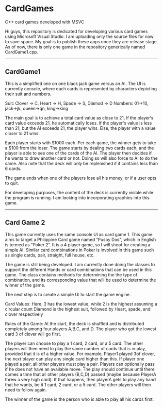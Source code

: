 # CardGames
C++ card games developed with MSVC

Hi guys, this repository is dedicated for developing various card games using Microsoft Visual Studio. I am uploading only the source files for now to save space. My goal is to publish these apps once they are release stage. As of now, there is only one game in the repository generically named CardGame1.cpp.

-----------------------
CardGame1
-----------------------
This is a simplified one on one black jack game versus an AI. The UI is currently console, where each cards is represented by characters depicting their suit and numbers.

Suit: Clover -> C, Heart -> H, Spade -> S, Diamod -> D
Numbers: 01->10, jack->jk, queen->qn, king->king

The main goal is to achieve a total card value as close to 21. If the player's card value exceeds 21, he automatically loses. If the player's value is less than 21, but the AI exceeds 21, the player wins. Else, the player with a value closer to 21 wins.

Each player starts with $1000 each. Per each game, the winner gets to take a $100 from the loser. The game starts by dealing two cards each, and the player is able to see one of the cards of the AI. The player then decides if he wants to draw another card or not. Doing so will also force to AI to do the same. Also note that the deck will only be replenished if it contains less than 6 cards.

The game ends when one of the players lose all his money, or if a user opts to quit.

For developing purposes, the content of the deck is currently visible while the program is running. I am looking into incorporating graphics into this game.



--------------------
Card Game 2
--------------------
This game currently uses the same console UI as card game 1. This game aims to target a Philippine Card game named "Pusoy Dos", which in English is termed as "Poker 2". It is a 4 player game, so I will shoot for creating a simple AI. Similar card combinations  in Poker is involved in this game such as single cards, pair, straight, full house, etc. 

The game is still being developed. I am currently done doing the classes to support the different Hands or card combinations that can be used in this game. The class contains methods for determining the the type of combination, and its corresponding value that will be used to determine the winner of the game. 

The next step is to create a simple UI to start the game engine.

Card Values:
Here, 3 has the lowest value, while 2 is the highest assuming a circular count
Diamond is the highest suit, followed by Heart, spade, and clover respectively

Rules of the Game:
At the start, the deck is shuffled and is distributed completely among four players A,B,C, and D. The player who got the lowest card 3 of clover will go first.

The player can choose to play a 1 card, 2 card, or a 5 card. The other players will then need to play the same number of cards that is in play, provided that it is of a higher value. For example, Player1 played 3of clover, the next player can play any single card higher than this. If player one played a pair, all other players must play a pair. Players can optionally pass if he does not have an available move. The play should continue until there comes a time that all other players (B,C,D) passed (maybe because PlayerA threw a very high card). If that happens, then playerA gets to play any hand that he wants, be it 1 card, 2 card, or a 5 card. The other players will then need to follow again.

The winner of the game is the person who is able to play all his cards first.
